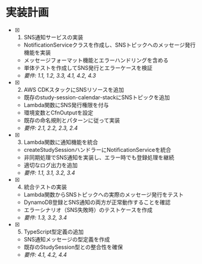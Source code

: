 # 実装計画

- [x] 1. SNS通知サービスの実装
  - NotificationServiceクラスを作成し、SNSトピックへのメッセージ発行機能を実装
  - メッセージフォーマット機能とエラーハンドリングを含める
  - 単体テストを作成してSNS発行とエラーケースを検証
  - _要件: 1.1, 1.2, 3.3, 4.1, 4.2, 4.3_

- [x] 2. AWS CDKスタックにSNSリソースを追加
  - 既存のstudy-session-calendar-stackにSNSトピックを追加
  - Lambda関数にSNS発行権限を付与
  - 環境変数とCfnOutputを設定
  - 既存の命名規則とパターンに従って実装
  - _要件: 2.1, 2.2, 2.3, 2.4_

- [x] 3. Lambda関数に通知機能を統合
  - createStudySessionハンドラーにNotificationServiceを統合
  - 非同期処理でSNS通知を実装し、エラー時でも登録処理を継続
  - 適切なログ出力を追加
  - _要件: 1.1, 3.1, 3.2, 3.4_

- [x] 4. 統合テストの実装
  - Lambda関数からSNSトピックへの実際のメッセージ発行をテスト
  - DynamoDB登録とSNS通知の両方が正常動作することを確認
  - エラーシナリオ（SNS失敗時）のテストケースを作成
  - _要件: 1.3, 3.2, 3.4_

- [x] 5. TypeScript型定義の追加
  - SNS通知メッセージの型定義を作成
  - 既存のStudySession型との整合性を確保
  - _要件: 4.1, 4.2, 4.4_
